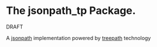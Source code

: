 # The **jsonpath_tp** Package.

DRAFT

A [jsonpath](https://goessner.net/articles/JsonPath/) implementation powered by [treepath](https://pypi.org/project/treepath/) technology

